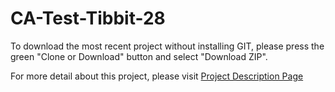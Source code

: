 # CA-Test-Tibbit-28

To download the most recent project without installing GIT, please press the green "Clone or Download" button and select "Download ZIP".

For more detail about this project, please visit <a href="http://tibbo.com/programmable/applications/i2c-spi/sensors.html" target="_blank">Project Description Page</a>
